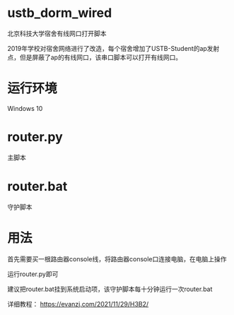 # ustb_dorm_wired
北京科技大学宿舍有线网口打开脚本

2019年学校对宿舍网络进行了改造，每个宿舍增加了USTB-Student的ap发射点，但是屏蔽了ap的有线网口，该串口脚本可以打开有线网口。

# 运行环境
Windows 10

# router.py
主脚本
# router.bat
守护脚本

# 用法
首先需要买一根路由器console线，将路由器console口连接电脑，在电脑上操作

运行router.py即可

建议把router.bat挂到系统启动项，该守护脚本每十分钟运行一次router.bat

详细教程：
https://evanzj.com/2021/11/29/H3B2/
